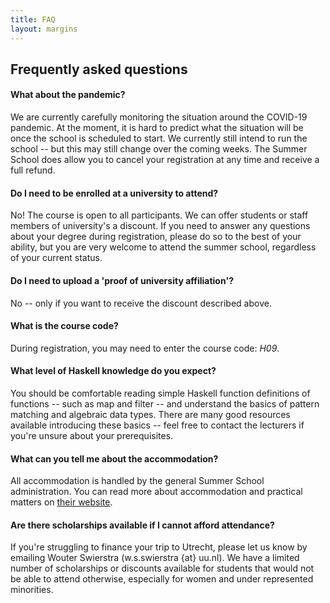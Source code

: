 ```yaml
---
title: FAQ
layout: margins
---
```


## Frequently asked questions

#### What about the pandemic?

We are currently carefully monitoring the situation around the
COVID-19 pandemic. At the moment, it is hard to predict what the
situation will be once the school is scheduled to start. We currently
still intend to run the school -- but this may still change over the
coming weeks. The Summer School does allow you to cancel your
registration at any time and receive a full refund.

#### Do I need to be enrolled at a university to attend?

No! The course is open to all participants. We can offer students or
staff members of university's a discount. If you need to answer any
questions about your degree during registration, please do so to the
best of your ability, but you are very welcome to attend the summer
school, regardless of your current status.

#### Do I need to upload a 'proof of university affiliation'?

No -- only if you want to receive the discount described
above. 

#### What is the course code?

During registration, you may need to enter the course code: *H09*.

#### What level of Haskell knowledge do you expect?

You should be comfortable reading simple Haskell function definitions
of functions -- such as map and filter -- and understand the basics of
pattern matching and algebraic data types. There are many good
resources available introducing these basics -- feel free to contact
the lecturers if you're unsure about your prerequisites.

#### What can you tell me about the accommodation?

All accommodation is handled by the general Summer School
administration. You can read more about accommodation and practical
matters on [their website](https://www.utrechtsummerschool.nl/).

#### Are there scholarships available if I cannot afford attendance?

If you're struggling to finance your trip to Utrecht, please let us
know by emailing Wouter Swierstra (w.s.swierstra {at} uu.nl). We have
a limited number of scholarships or discounts available for students
that would not be able to attend otherwise, especially for women and
under represented minorities.
